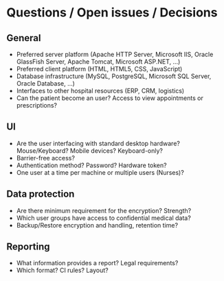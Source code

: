 # Questions / Open issues / Decisions

## General
- Preferred server platform (Apache HTTP Server, Microsoft IIS, Oracle GlassFish 
  Server, Apache Tomcat, Microsoft ASP.NET, ...)
- Preferred client platform (HTML, HTML5, CSS, JavaScript)
- Database infrastructure (MySQL, PostgreSQL, Microsoft SQL Server, Oracle
  Database, ...)
- Interfaces to other hospital resources (ERP, CRM, logistics)
- Can the patient become an user? Access to view appointments or prescriptions?


## UI
- Are the user interfacing with standard desktop hardware? Mouse/Keyboard?
  Mobile devices? Keyboard-only?
- Barrier-free access?
- Authentication method? Password? Hardware token?
- One user at a time per machine or multiple users (Nurses)?


## Data protection
- Are there minimum requirement for the encryption? Strength?
- Which user groups have access to confidential medical data?
- Backup/Restore encryption and handling, retention time?


## Reporting
- What information provides a report? Legal requirements?
- Which format? CI rules? Layout?
